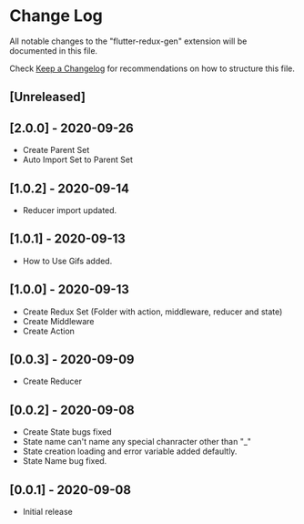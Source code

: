 # Change Log

All notable changes to the "flutter-redux-gen" extension will be documented in this file.

Check [Keep a Changelog](http://keepachangelog.com/) for recommendations on how to structure this file.

## [Unreleased]

## [2.0.0] - 2020-09-26

  - Create Parent Set
  - Auto Import Set to Parent Set

## [1.0.2] - 2020-09-14

  - Reducer import updated.

## [1.0.1] - 2020-09-13

  - How to Use Gifs added.

## [1.0.0] - 2020-09-13

  - Create Redux Set (Folder with action, middleware, reducer and state)
  - Create Middleware
  - Create Action

## [0.0.3] - 2020-09-09

  - Create Reducer

## [0.0.2] - 2020-09-08

  - Create State bugs fixed
  - State name can't name any special chanracter other than "_"
  - State creation loading and error variable added defaultly.
  - State Name bug fixed.

## [0.0.1] - 2020-09-08

  - Initial release
